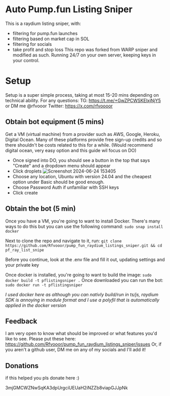 
# Auto Pump.fun Listing Sniper
This is a raydium listing sniper, with:
- filtering for pump.fun launches
- filtering based on market cap in SOL 
- filtering for socials
- take profit and stop loss 
This repo was forked from WARP sniper and modified as such. 
Running 24/7 on your own server, keeping keys in your control. 

# Setup 
Setup is a super simple process, taking at most 15-20 mins depending on technical ability. 
For any questions:
TG: https://t.me/+GwZPCWSKElxjNjY5 or DM me @rfvooor 
Twitter: https://x.com/rfvoooor

## Obtain bot equipment (5 mins)
Get a VM (virtual machine) from a provider such as AWS, Google, Heroku, Digital Ocean.
Many of these platforms provide free sign-up credits and so there shouldn't be costs related to this for a while.
(Would recommend digital ocean, very easy option and this guide wil focus on DO)
- Once signed into DO, you should see a button in the top that says "Create" and a dropdown menu should appear
- Click droplets
![Screenshot 2024-06-24 153405](https://github.com/Rfvooor/AutoTelegramSniper/assets/173009279/01c9df7b-93c5-4c01-a42b-aa8438f6ce37)
- Choose any location, Ubuntu with version 24.04 and the cheapest option under Basic should be good enough.
- Choose Password Auth if unfamiliar with SSH keys
- Click create
  
## Obtain the bot (5 min)
Once you have a VM, you're going to want to install Docker. 
There's many ways to do this but you can use the following command: ```sudo snap install docker```

Next to clone the repo and navigate to it, run: 
```git clone https://github.com/Rfvooor/pump_fun_raydium_listings_sniper.git && cd pf_ray_list_snipe```

Before you continue, look at the .env file and fill it out, updating settings and your private key

Once docker is installed, you're going to want to build the image: ```sudo docker build -t pflistingsniper .```
Once downloaded you can run the bot: ```sudo docker run -t pflistingsniper```

*I used docker here as although you can nativly build/run in ts/js, raydium SDK is annoying in module format and I use a polyfil 
that is automatically applied in the docker version* 
    
## Feedback
I am very open to know what should be improved or what features you'd like to see.
Please put these here: https://github.com/Rfvooor/pump_fun_raydium_listings_sniper/issues
Or, if you aren't a github user, DM me on any of my socials and I'll add it!

## Donations
if this helped you pls donate here :)

3mjGMCWZNwSqKA3dpUrgciUEUaH2iNZZb8viapGJJpNk










